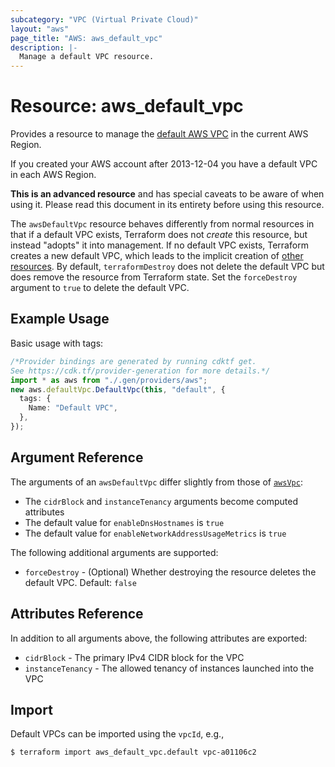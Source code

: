 ```yaml
---
subcategory: "VPC (Virtual Private Cloud)"
layout: "aws"
page_title: "AWS: aws_default_vpc"
description: |-
  Manage a default VPC resource.
---
```


# Resource: aws\_default\_vpc

Provides a resource to manage the [default AWS VPC](http://docs.aws.amazon.com/AmazonVPC/latest/UserGuide/default-vpc.html)
in the current AWS Region.

If you created your AWS account after 2013-12-04 you have a default VPC in each AWS Region.

**This is an advanced resource** and has special caveats to be aware of when using it. Please read this document in its entirety before using this resource.

The `awsDefaultVpc` resource behaves differently from normal resources in that if a default VPC exists, Terraform does not *create* this resource, but instead "adopts" it into management.
If no default VPC exists, Terraform creates a new default VPC, which leads to the implicit creation of [other resources](https://docs.aws.amazon.com/vpc/latest/userguide/default-vpc.html#default-vpc-components).
By default, `terraformDestroy` does not delete the default VPC but does remove the resource from Terraform state.
Set the `forceDestroy` argument to `true` to delete the default VPC.

## Example Usage

Basic usage with tags:

```typescript
/*Provider bindings are generated by running cdktf get.
See https://cdk.tf/provider-generation for more details.*/
import * as aws from "./.gen/providers/aws";
new aws.defaultVpc.DefaultVpc(this, "default", {
  tags: {
    Name: "Default VPC",
  },
});

```

## Argument Reference

The arguments of an `awsDefaultVpc` differ slightly from those of [`awsVpc`](vpc.html):

* The `cidrBlock` and `instanceTenancy` arguments become computed attributes
* The default value for `enableDnsHostnames` is `true`
* The default value for `enableNetworkAddressUsageMetrics` is `true`

The following additional arguments are supported:

* `forceDestroy` - (Optional) Whether destroying the resource deletes the default VPC. Default: `false`

## Attributes Reference

In addition to all arguments above, the following attributes are exported:

* `cidrBlock` - The primary IPv4 CIDR block for the VPC
* `instanceTenancy` - The allowed tenancy of instances launched into the VPC

## Import

Default VPCs can be imported using the `vpcId`, e.g.,

```console
$ terraform import aws_default_vpc.default vpc-a01106c2
```
